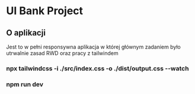 # UI Bank Project

## O aplikacji
Jest to w pełni responsywna aplikacja w której głównym zadaniem było utrwalnie zasad RWD oraz pracy z tailwindem

### npx tailwindcss -i ./src/index.css -o ./dist/output.css --watch
### npm run dev
